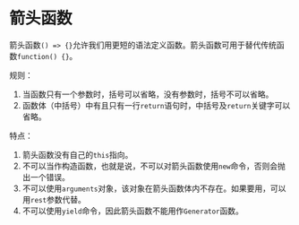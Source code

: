 # 箭头函数

箭头函数`() => {}`允许我们用更短的语法定义函数。箭头函数可用于替代传统函数`function() {}`。

规则：

1. 当函数只有一个参数时，括号可以省略，没有参数时，括号不可以省略。
2. 函数体（中括号）中有且只有一行`return`语句时，中括号及`return`关键字可以省略。

特点：

1. 箭头函数没有自己的`this`指向。
2. 不可以当作构造函数，也就是说，不可以对箭头函数使用`new`命令，否则会抛出一个错误。
3. 不可以使用`arguments`对象，该对象在箭头函数体内不存在。如果要用，可以用`rest`参数代替。
4. 不可以使用`yield`命令，因此箭头函数不能用作`Generator`函数。
